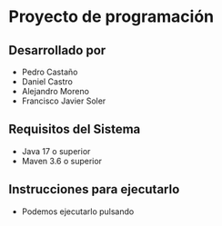 # Proyecto de programación


## Desarrollado por
- Pedro Castaño
- Daniel Castro
- Alejandro Moreno
- Francisco Javier Soler

## Requisitos del Sistema

- Java 17 o superior
- Maven 3.6 o superior

## Instrucciones para ejecutarlo

 * Podemos ejecutarlo pulsando